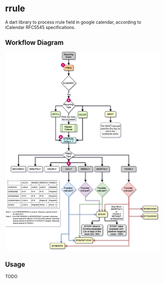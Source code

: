 # rrule

A dart library to process rrule field in google calendar, according to iCalendar RFC5545 specifications. 

## Workflow Diagram
![](images/rrule-workflow.png)

## Usage 
TODO



